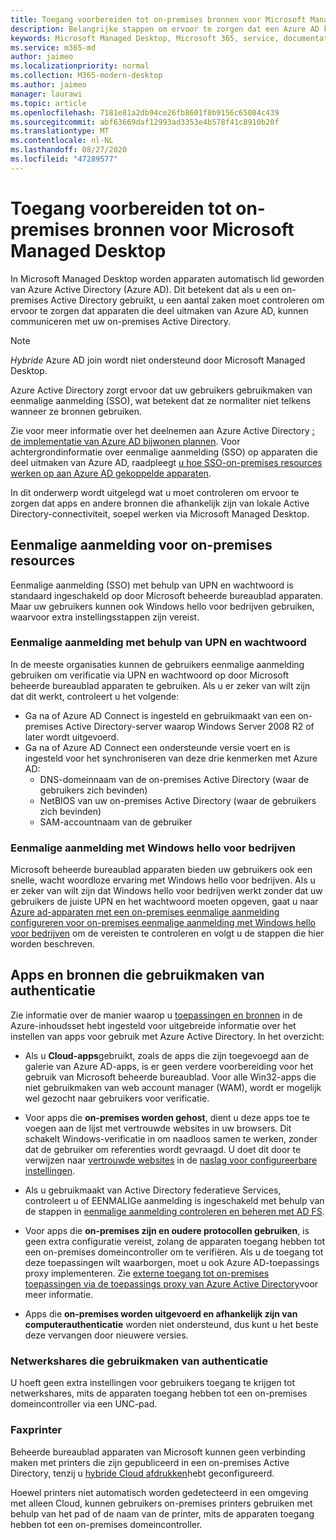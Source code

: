 ```yaml
---
title: Toegang voorbereiden tot on-premises bronnen voor Microsoft Managed Desktop
description: Belangrijke stappen om ervoor te zorgen dat een Azure AD kan communiceren met on-premises AD om verificatie te verschaffen
keywords: Microsoft Managed Desktop, Microsoft 365, service, documentatie
ms.service: m365-md
author: jaimeo
ms.localizationpriority: normal
ms.collection: M365-modern-desktop
ms.author: jaimeo
manager: laurawi
ms.topic: article
ms.openlocfilehash: 7181e81a2db94ce26fb8601f8b9156c65084c439
ms.sourcegitcommit: abf63669daf12993ad3353e4b578f41c8910b20f
ms.translationtype: MT
ms.contentlocale: nl-NL
ms.lasthandoff: 08/27/2020
ms.locfileid: "47289577"
---
```

#  <a name="prepare-on-premises-resources-access-for-microsoft-managed-desktop"></a>Toegang voorbereiden tot on-premises bronnen voor Microsoft Managed Desktop

In Microsoft Managed Desktop worden apparaten automatisch lid geworden van Azure Active Directory (Azure AD). Dit betekent dat als u een on-premises Active Directory gebruikt, u een aantal zaken moet controleren om ervoor te zorgen dat apparaten die deel uitmaken van Azure AD, kunnen communiceren met uw on-premises Active Directory. 

> [!NOTE]  
> *Hybride* Azure AD join wordt niet ondersteund door Microsoft Managed Desktop.

Azure Active Directory zorgt ervoor dat uw gebruikers gebruikmaken van eenmalige aanmelding (SSO), wat betekent dat ze normaliter niet telkens wanneer ze bronnen gebruiken.

Zie voor meer informatie over het deelnemen aan Azure Active Directory [: de implementatie van Azure AD bijwonen plannen](https://docs.microsoft.com/azure/active-directory/devices/azureadjoin-plan). Voor achtergrondinformatie over eenmalige aanmelding (SSO) op apparaten die deel uitmaken van Azure AD, raadpleegt [u hoe SSO-on-premises resources werken op aan Azure AD gekoppelde apparaten](https://docs.microsoft.com/azure/active-directory/devices/azuread-join-sso#how-it-works).


In dit onderwerp wordt uitgelegd wat u moet controleren om ervoor te zorgen dat apps en andere bronnen die afhankelijk zijn van lokale Active Directory-connectiviteit, soepel werken via Microsoft Managed Desktop.


## <a name="single-sign-on-for-on-premises-resources"></a>Eenmalige aanmelding voor on-premises resources

Eenmalige aanmelding (SSO) met behulp van UPN en wachtwoord is standaard ingeschakeld op door Microsoft beheerde bureaublad apparaten. Maar uw gebruikers kunnen ook Windows hello voor bedrijven gebruiken, waarvoor extra instellingsstappen zijn vereist. 

### <a name="single-sign-on-by-using-upn-and-password"></a>Eenmalige aanmelding met behulp van UPN en wachtwoord

In de meeste organisaties kunnen de gebruikers eenmalige aanmelding gebruiken om verificatie via UPN en wachtwoord op door Microsoft beheerde bureaublad apparaten te gebruiken. Als u er zeker van wilt zijn dat dit werkt, controleert u het volgende:

- Ga na of Azure AD Connect is ingesteld en gebruikmaakt van een on-premises Active Directory-server waarop Windows Server 2008 R2 of later wordt uitgevoerd.
- Ga na of Azure AD Connect een ondersteunde versie voert en is ingesteld voor het synchroniseren van deze drie kenmerken met Azure AD: 
    - DNS-domeinnaam van de on-premises Active Directory (waar de gebruikers zich bevinden)
    - NetBIOS van uw on-premises Active Directory (waar de gebruikers zich bevinden)
    - SAM-accountnaam van de gebruiker


### <a name="single-sign-on-by-using-windows-hello-for-business"></a>Eenmalige aanmelding met Windows hello voor bedrijven

Microsoft beheerde bureaublad apparaten bieden uw gebruikers ook een snelle, wacht woordloze ervaring met Windows hello voor bedrijven. Als u er zeker van wilt zijn dat Windows hello voor bedrijven werkt zonder dat uw gebruikers de juiste UPN en het wachtwoord moeten opgeven, gaat u naar [Azure ad-apparaten met een on-premises eenmalige aanmelding configureren voor on-premises eenmalige aanmelding met Windows hello voor bedrijven](https://docs.microsoft.com/windows/security/identity-protection/hello-for-business/hello-hybrid-aadj-sso-base) om de vereisten te controleren en volgt u de stappen die hier worden beschreven.


## <a name="apps-and-resources-that-use-authentication"></a>Apps en bronnen die gebruikmaken van authenticatie

Zie informatie over de manier waarop u [toepassingen en bronnen](https://docs.microsoft.com/azure/active-directory/devices/azureadjoin-plan#understand-considerations-for-applications-and-resources) in de Azure-inhoudsset hebt ingesteld voor uitgebreide informatie over het instellen van apps voor gebruik met Azure Active Directory. In het overzicht:


- Als u **Cloud-apps**gebruikt, zoals de apps die zijn toegevoegd aan de galerie van Azure AD-apps, is er geen verdere voorbereiding voor het gebruik van Microsoft beheerde bureaublad. Voor alle Win32-apps die niet gebruikmaken van web account manager (WAM), wordt er mogelijk wel gezocht naar gebruikers voor verificatie.

- Voor apps die **on-premises worden gehost**, dient u deze apps toe te voegen aan de lijst met vertrouwde websites in uw browsers. Dit schakelt Windows-verificatie in om naadloos samen te werken, zonder dat de gebruiker om referenties wordt gevraagd. U doet dit door te verwijzen naar [vertrouwde websites](https://docs.microsoft.com/microsoft-365/managed-desktop/working-with-managed-desktop/config-setting-ref#trusted-sites) in de [naslag voor configureerbare instellingen](https://docs.microsoft.com/microsoft-365/managed-desktop/working-with-managed-desktop/config-setting-ref).

- Als u gebruikmaakt van Active Directory federatieve Services, controleert u of EENMALIGe aanmelding is ingeschakeld met behulp van de stappen in [eenmalige aanmelding controleren en beheren met AD FS](https://docs.microsoft.com/previous-versions/azure/azure-services/jj151809(v=azure.100)). 

- Voor apps die **on-premises zijn en oudere protocollen gebruiken**, is geen extra configuratie vereist, zolang de apparaten toegang hebben tot een on-premises domeincontroller om te verifiëren. Als u de toegang tot deze toepassingen wilt waarborgen, moet u ook Azure AD-toepassings proxy implementeren. Zie [externe toegang tot on-premises toepassingen via de toepassings proxy van Azure Active Directory](https://docs.microsoft.com/azure/active-directory/manage-apps/application-proxy)voor meer informatie.

- Apps die **on-premises worden uitgevoerd en afhankelijk zijn van computerauthenticatie** worden niet ondersteund, dus kunt u het beste deze vervangen door nieuwere versies.

### <a name="network-shares-that-use-authentication"></a>Netwerkshares die gebruikmaken van authenticatie

U hoeft geen extra instellingen voor gebruikers toegang te krijgen tot netwerkshares, mits de apparaten toegang hebben tot een on-premises domeincontroller via een UNC-pad.

### <a name="printers"></a>Faxprinter

Beheerde bureaublad apparaten van Microsoft kunnen geen verbinding maken met printers die zijn gepubliceerd in een on-premises Active Directory, tenzij u [hybride Cloud afdrukken](https://docs.microsoft.com/windows-server/administration/hybrid-cloud-print/hybrid-cloud-print-deploy)hebt geconfigureerd.

Hoewel printers niet automatisch worden gedetecteerd in een omgeving met alleen Cloud, kunnen gebruikers on-premises printers gebruiken met behulp van het pad of de naam van de printer, mits de apparaten toegang hebben tot een on-premises domeincontroller.

<!--add fuller material on printers when available-->
